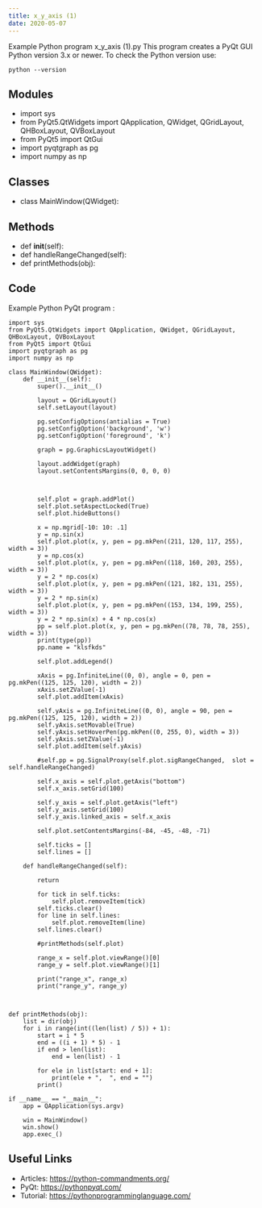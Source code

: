 ```yaml
---
title: x_y_axis (1)
date: 2020-05-07
---
```

Example Python program x_y_axis (1).py
This program creates a PyQt GUI
Python version 3.x or newer.
To check the Python version use:

    python --version

## Modules

* import sys
* from PyQt5.QtWidgets import QApplication, QWidget, QGridLayout, QHBoxLayout, QVBoxLayout
* from PyQt5 import QtGui
* import pyqtgraph as pg
* import numpy as np

## Classes

* class MainWindow(QWidget):

## Methods

* def __init__(self):
* def handleRangeChanged(self):
* def printMethods(obj):

## Code

Example Python PyQt program :

    import sys
    from PyQt5.QtWidgets import QApplication, QWidget, QGridLayout, QHBoxLayout, QVBoxLayout
    from PyQt5 import QtGui
    import pyqtgraph as pg
    import numpy as np
    
    class MainWindow(QWidget):
        def __init__(self):
            super().__init__()
    
            layout = QGridLayout()
            self.setLayout(layout)
    
            pg.setConfigOptions(antialias = True)
            pg.setConfigOption('background', 'w')
            pg.setConfigOption('foreground', 'k')
    
            graph = pg.GraphicsLayoutWidget()
    
            layout.addWidget(graph)
            layout.setContentsMargins(0, 0, 0, 0)
    
            
    
            self.plot = graph.addPlot()
            self.plot.setAspectLocked(True)
            self.plot.hideButtons()
    
            x = np.mgrid[-10: 10: .1]
            y = np.sin(x)
            self.plot.plot(x, y, pen = pg.mkPen((211, 120, 117, 255), width = 3))
            y = np.cos(x)
            self.plot.plot(x, y, pen = pg.mkPen((118, 160, 203, 255), width = 3))
            y = 2 * np.cos(x)
            self.plot.plot(x, y, pen = pg.mkPen((121, 182, 131, 255), width = 3))
            y = 2 * np.sin(x)
            self.plot.plot(x, y, pen = pg.mkPen((153, 134, 199, 255), width = 3))
            y = 2 * np.sin(x) + 4 * np.cos(x)
            pp = self.plot.plot(x, y, pen = pg.mkPen((78, 78, 78, 255), width = 3))
            print(type(pp))
            pp.name = "klsfkds"
    
            self.plot.addLegend()
    
            xAxis = pg.InfiniteLine((0, 0), angle = 0, pen = pg.mkPen((125, 125, 120), width = 2))
            xAxis.setZValue(-1)
            self.plot.addItem(xAxis)
            
            self.yAxis = pg.InfiniteLine((0, 0), angle = 90, pen = pg.mkPen((125, 125, 120), width = 2))
            self.yAxis.setMovable(True)
            self.yAxis.setHoverPen(pg.mkPen((0, 255, 0), width = 3))
            self.yAxis.setZValue(-1)
            self.plot.addItem(self.yAxis)
    
            #self.pp = pg.SignalProxy(self.plot.sigRangeChanged,  slot = self.handleRangeChanged)
    
            self.x_axis = self.plot.getAxis("bottom")
            self.x_axis.setGrid(100)
    
            self.y_axis = self.plot.getAxis("left")
            self.y_axis.setGrid(100)
            self.y_axis.linked_axis = self.x_axis
            
            self.plot.setContentsMargins(-84, -45, -48, -71)
            
            self.ticks = []
            self.lines = []
    
        def handleRangeChanged(self):
    
            return
    
            for tick in self.ticks:
                self.plot.removeItem(tick)
            self.ticks.clear()
            for line in self.lines:
                self.plot.removeItem(line)
            self.lines.clear()
    
            #printMethods(self.plot)
    
            range_x = self.plot.viewRange()[0]
            range_y = self.plot.viewRange()[1]
    
            print("range_x", range_x)
            print("range_y", range_y)
    
    
    
    def printMethods(obj):
        list = dir(obj)
        for i in range(int((len(list) / 5)) + 1):
            start = i * 5
            end = ((i + 1) * 5) - 1
            if end > len(list):
                end = len(list) - 1
            
            for ele in list[start: end + 1]:
                print(ele + ",  ", end = "")
            print()
    
    if __name__ == "__main__":
        app = QApplication(sys.argv)
    
        win = MainWindow()
        win.show()
        app.exec_()
    
    

## Useful Links

- Articles: https://python-commandments.org/
- PyQt: https://pythonpyqt.com/
- Tutorial: https://pythonprogramminglanguage.com/
